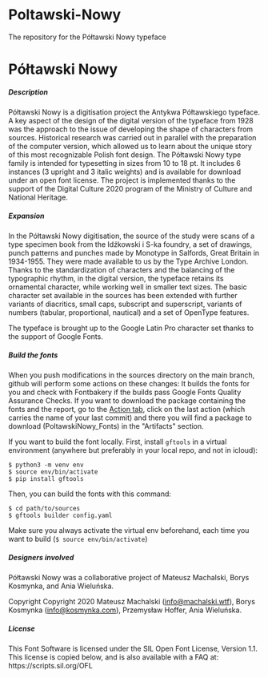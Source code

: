 # Poltawski-Nowy
The repository for the Półtawski Nowy typeface

<h1>Półtawski Nowy</h1>

<h5>Description</h5>
Półtawski Nowy is a digitisation project the Antykwa Półtawskiego typeface. A key aspect of the design of the digital version of the typeface from 1928 was the approach to the issue of developing the shape of characters from sources. Historical research was carried out in parallel with the preparation of the computer version, which allowed us to learn about the unique story of this most recognizable Polish font design. The Półtawski Nowy type family is intended for typesetting in sizes from 10 to 18 pt. It includes 6 instances (3 upright and 3 italic weights) and is available for download under an open font license. The project is implemented thanks to the support of the Digital Culture 2020 program of the Ministry of Culture and National Heritage.

<h5>Expansion</h5>
In the Półtawski Nowy digitisation, the source of the study were scans of a type specimen book from the Idźkowski i S-ka foundry, a set of drawings, punch patterns and punches made by Monotype in Salfords, Great Britain in 1934-1955. They were made available to us by the Type Archive London. Thanks to the standardization of characters and the balancing of the typographic rhythm, in the digital version, the typeface retains its ornamental character, while working well in smaller text sizes. The basic character set available in the sources has been extended with further variants of diacritics, small caps, subscript and superscript, variants of numbers (tabular, proportional, nautical) and a set of OpenType features.

The typeface is brought up to the Google Latin Pro character set thanks to the support of Google Fonts.

<h5>Build the fonts</h5>
  
When you push modifications in the sources directory on the main branch, github will perform some actions on these changes: It builds the fonts for you and check with Fontbakery if the builds pass Google Fonts Quality Assurance Checks. If you want to download the package containing the fonts and the report, go to the [Action tab](https://github.com/kosmynkab/Poltawski-Nowy/actions), click on the last action (which carries the name of your last commit) and there you will find a package to download (PoltawskiNowy_Fonts) in the "Artifacts" section.

If you want to build the font locally. First, install `gftools` in a virtual environment (anywhere but preferably in your local repo, and not in icloud):

```
$ python3 -m venv env
$ source env/bin/activate
$ pip install gftools
```

Then, you can build the fonts with this command:
```
$ cd path/to/sources
$ gftools builder config.yaml
```

Make sure you always activate the virtual env beforehand, each time you want to build (`$ source env/bin/activate`)

<h5>Designers involved</h5>
Półtawski Nowy was a collaborative project of Mateusz Machalski, Borys Kosmynka, and Ania Wieluńska.

Copyright
Copyright 2020 Mateusz Machalski (info@machalski.wtf), Borys Kosmynka (info@kosmynka.com), Przemysław Hoffer, Ania Wieluńska.

<h5>License</h5>
This Font Software is licensed under the SIL Open Font License, Version 1.1. This license is copied below, and is also available with a FAQ at: https://scripts.sil.org/OFL
